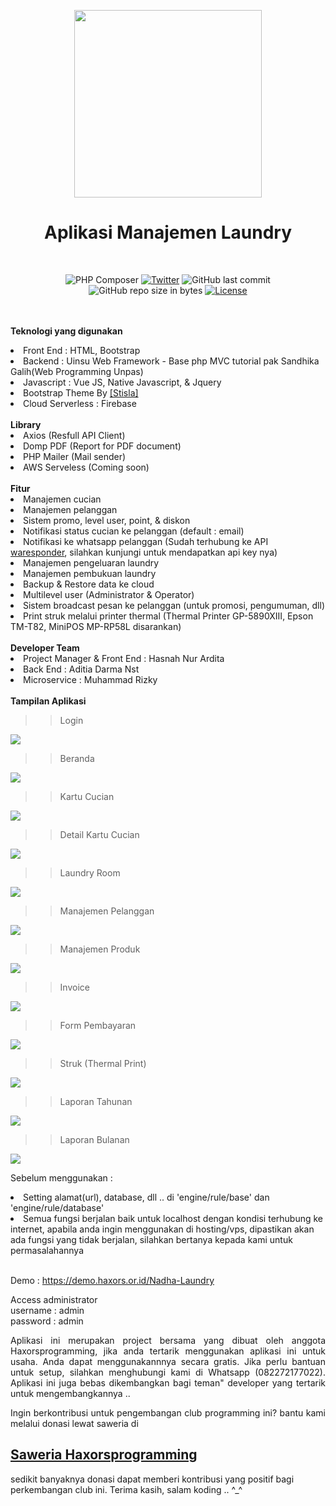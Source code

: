 <p align="center">
<img src='https://github.com/haxorsprogramming/Nadha-Laundry/blob/master/ladun/login/images/nadha_laundry.jpg?raw=true' width='300px'>
</p>
<h1 align="center">Aplikasi Manajemen Laundry</h1>
<br>
<span align="center">

![PHP Composer](https://github.com/haxorsprogramming/Nadha-Laundry/workflows/PHP%20Composer/badge.svg) [![Twitter](https://img.shields.io/twitter/follow/nadha_alditha.svg?style=social&label=Follow)](https://twitter.com/intent/follow?screen_name=nadha_alditha) ![GitHub last commit](https://img.shields.io/github/last-commit/haxorsprogramming/Nadha-Laundry.svg) ![GitHub repo size in bytes](https://img.shields.io/github/repo-size/badges/shields.svg) [![License](https://img.shields.io/github/license/haxorsprogramming/Nadha-Laundry.svg)](LICENSE)

</span>

<br/><br/>
<b>Teknologi yang digunakan</b>
<li>Front End : HTML, Bootstrap</li>
<li>Backend : Uinsu Web Framework - Base php MVC tutorial pak Sandhika Galih(Web Programming Unpas)</li>
<li>Javascript : Vue JS, Native Javascript, & Jquery</li>
<li>Bootstrap Theme By <a href='https://demo.getstisla.com/index.html'>[Stisla]</a></li>
<li>Cloud Serverless : Firebase</li>
<br/>
<b>Library</b>
<li>Axios (Resfull API Client)</li>
<li>Domp PDF (Report for PDF document)</li>
<li>PHP Mailer (Mail sender)</li>
<li>AWS Serveless (Coming soon)</li>
<br/>
<b>Fitur</b>
<li> Manajemen cucian</li>
<li> Manajemen pelanggan</li>
<li> Sistem promo, level user, point, & diskon</li>
<li> Notifikasi status cucian ke pelanggan (default : email)</li>
<li> Notifikasi ke whatsapp pelanggan (Sudah terhubung ke API <a href='https://waresponder.co.id'>waresponder</a>, silahkan kunjungi untuk mendapatkan api key nya)</li>
<li> Manajemen pengeluaran laundry</li>
<li> Manajemen pembukuan laundry</li>
<li> Backup & Restore data ke cloud</li>
<li> Multilevel user (Administrator & Operator)</li>
<li> Sistem broadcast pesan ke pelanggan (untuk promosi, pengumuman, dll)</li>
<li> Print struk melalui printer thermal (Thermal Printer GP-5890XIII, Epson TM-T82, MiniPOS MP-RP58L disarankan)</li>
<br/>
<b>Developer Team</b>
<li> Project Manager & Front End : Hasnah Nur Ardita</li>
<li> Back End : Aditia Darma Nst</li>
<li> Microservice : Muhammad Rizky</li>
<br/>
<b>Tampilan Aplikasi</b>
<br/>

>> Login

<img src='https://github.com/haxorsprogramming/Haxors-Contributors/blob/master/haxors_project/nadha_laundry_ss/login.png?raw=true'>

>> Beranda

<img src='https://github.com/haxorsprogramming/Haxors-Contributors/blob/master/haxors_project/nadha_laundry_ss/beranda.png?raw=true'>

>> Kartu Cucian

<img src='https://github.com/haxorsprogramming/Haxors-Contributors/blob/master/haxors_project/nadha_laundry_ss/kartu_laundry.png?raw=true'>

>> Detail Kartu Cucian 

<img src='https://github.com/haxorsprogramming/Haxors-Contributors/blob/master/haxors_project/nadha_laundry_ss/detail_kartu_laundry.png?raw=true'>

>> Laundry Room

<img src='https://github.com/haxorsprogramming/Haxors-Contributors/blob/master/haxors_project/nadha_laundry_ss/laundry_room.png?raw=true'>

>> Manajemen Pelanggan

<img src='https://github.com/haxorsprogramming/Haxors-Contributors/blob/master/haxors_project/nadha_laundry_ss/manajemen_pelanggan.png?raw=true'>

>> Manajemen Produk

<img src='https://github.com/haxorsprogramming/Haxors-Contributors/blob/master/haxors_project/nadha_laundry_ss/manajemen_produk.png?raw=true'>

>> Invoice

<img src='https://github.com/haxorsprogramming/Haxors-Contributors/blob/master/haxors_project/nadha_laundry_ss/invoice.png?raw=true'>

>> Form Pembayaran

<img src='https://github.com/haxorsprogramming/Haxors-Contributors/blob/master/haxors_project/nadha_laundry_ss/pembayaran.png?raw=true'>

>> Struk (Thermal Print)

<img src='https://github.com/haxorsprogramming/Haxors-Contributors/blob/master/haxors_project/nadha_laundry_ss/print_struk.png?raw=true'>

>> Laporan Tahunan

<img src='https://github.com/haxorsprogramming/Haxors-Contributors/blob/master/haxors_project/nadha_laundry_ss/laporan_tahunan.png?raw=true'>

>> Laporan Bulanan 

<img src='https://github.com/haxorsprogramming/Haxors-Contributors/blob/master/haxors_project/nadha_laundry_ss/laporan_bulanan.png?raw=true'>

<br/>

Sebelum menggunakan : <br/>
<li> Setting alamat(url), database, dll ..  di 'engine/rule/base' dan 'engine/rule/database' </li>
<li> Semua fungsi berjalan baik untuk localhost dengan kondisi terhubung ke internet, apabila anda ingin menggunakan di hosting/vps, dipastikan akan ada fungsi yang tidak berjalan, silahkan bertanya kepada kami untuk permasalahannya</li>
<br/>

Demo : https://demo.haxors.or.id/Nadha-Laundry

Access administrator<br/>
username : admin<br/>
password : admin<br/>
<p align='justify'>
Aplikasi ini merupakan project bersama yang dibuat oleh anggota Haxorsprogramming, jika anda tertarik menggunakan aplikasi ini untuk usaha. Anda dapat menggunakannnya secara gratis. Jika perlu bantuan untuk setup, silahkan menghubungi kami di Whatsapp (082272177022). Aplikasi ini juga bebas dikembangkan bagi teman" developer yang tertarik untuk mengembangkannya ..  
</p>
<p align='justify'>
Ingin berkontribusi untuk pengembangan club programming ini? bantu kami melalui donasi lewat saweria di <h2><a href='https://saweria.co/donate/haxorsprogramming'>Saweria Haxorsprogramming</a></h2>sedikit banyaknya donasi dapat memberi kontribusi yang positif bagi perkembangan club ini. Terima kasih, salam koding .. ^_^
</p>
